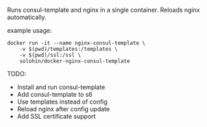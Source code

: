 Runs consul-template and nginx in a single container. Reloads nginx automatically.

example usage:

```
docker run -it --name nginx-consul-template \
    -v $(pwd)/templates:/templates \
    -v $(pwd)/ssl:/ssl \
    solohin/docker-nginx-consul-template
```


TODO:
- Install and run consul-template
- Add consul-template to s6
- Use templates instead of config
- Reload nginx after config update
- Add SSL certificate support